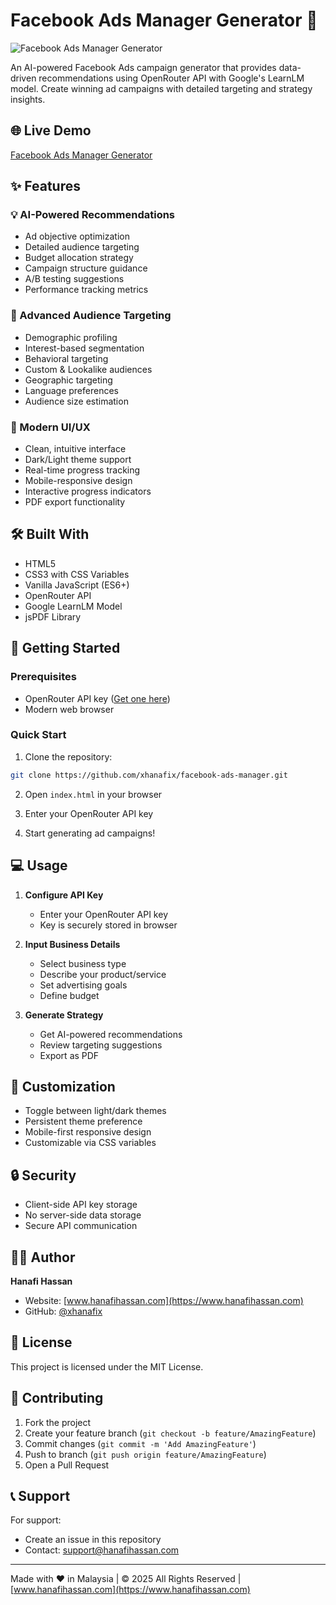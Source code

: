 # Facebook Ads Manager Generator 🚀

![Facebook Ads Manager Generator](preview.png)

An AI-powered Facebook Ads campaign generator that provides data-driven recommendations using OpenRouter API with Google's LearnLM model. Create winning ad campaigns with detailed targeting and strategy insights.

## 🌐 Live Demo
[Facebook Ads Manager Generator](https://xhanafix.github.io/facebook-ads-manager/)

## ✨ Features

### 💡 AI-Powered Recommendations
- Ad objective optimization
- Detailed audience targeting
- Budget allocation strategy
- Campaign structure guidance
- A/B testing suggestions
- Performance tracking metrics

### 🎯 Advanced Audience Targeting
- Demographic profiling
- Interest-based segmentation
- Behavioral targeting
- Custom & Lookalike audiences
- Geographic targeting
- Language preferences
- Audience size estimation

### 🎨 Modern UI/UX
- Clean, intuitive interface
- Dark/Light theme support
- Real-time progress tracking
- Mobile-responsive design
- Interactive progress indicators
- PDF export functionality

## 🛠️ Built With
- HTML5
- CSS3 with CSS Variables
- Vanilla JavaScript (ES6+)
- OpenRouter API
- Google LearnLM Model
- jsPDF Library

## 🚀 Getting Started

### Prerequisites
- OpenRouter API key ([Get one here](https://openrouter.ai))
- Modern web browser

### Quick Start
1. Clone the repository:
```bash
git clone https://github.com/xhanafix/facebook-ads-manager.git
```

2. Open `index.html` in your browser

3. Enter your OpenRouter API key

4. Start generating ad campaigns!

## 💻 Usage

1. **Configure API Key**
   - Enter your OpenRouter API key
   - Key is securely stored in browser

2. **Input Business Details**
   - Select business type
   - Describe your product/service
   - Set advertising goals
   - Define budget

3. **Generate Strategy**
   - Get AI-powered recommendations
   - Review targeting suggestions
   - Export as PDF

## 🎨 Customization

- Toggle between light/dark themes
- Persistent theme preference
- Mobile-first responsive design
- Customizable via CSS variables

## 🔒 Security
- Client-side API key storage
- No server-side data storage
- Secure API communication

## 👨‍💻 Author

**Hanafi Hassan**
- Website: [www.hanafihassan.com](https://www.hanafihassan.com)
- GitHub: [@xhanafix](https://github.com/xhanafix)

## 📄 License

This project is licensed under the MIT License.

## 🤝 Contributing

1. Fork the project
2. Create your feature branch (`git checkout -b feature/AmazingFeature`)
3. Commit changes (`git commit -m 'Add AmazingFeature'`)
4. Push to branch (`git push origin feature/AmazingFeature`)
5. Open a Pull Request

## 📞 Support

For support:
- Create an issue in this repository
- Contact: support@hanafihassan.com

---
Made with ❤️ in Malaysia | © 2025 All Rights Reserved | [www.hanafihassan.com](https://www.hanafihassan.com)
